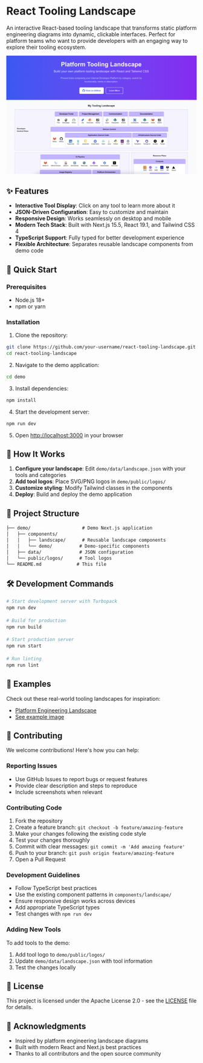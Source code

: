 # React Tooling Landscape

An interactive React-based tooling landscape that transforms static platform engineering diagrams into dynamic, clickable interfaces. Perfect for platform teams who want to provide developers with an engaging way to explore their tooling ecosystem.

![Tooling Landscape](./demo/public/tooling-landscape.png)

## ✨ Features

- **Interactive Tool Display**: Click on any tool to learn more about it
- **JSON-Driven Configuration**: Easy to customize and maintain
- **Responsive Design**: Works seamlessly on desktop and mobile
- **Modern Tech Stack**: Built with Next.js 15.5, React 19.1, and Tailwind CSS 4
- **TypeScript Support**: Fully typed for better development experience
- **Flexible Architecture**: Separates reusable landscape components from demo code

## 🚀 Quick Start

### Prerequisites

- Node.js 18+
- npm or yarn

### Installation

1. Clone the repository:

```bash
git clone https://github.com/your-username/react-tooling-landscape.git
cd react-tooling-landscape
```

2. Navigate to the demo application:

```bash
cd demo
```

3. Install dependencies:

```bash
npm install
```

4. Start the development server:

```bash
npm run dev
```

5. Open [http://localhost:3000](http://localhost:3000) in your browser

## 🎯 How It Works

1. **Configure your landscape**: Edit `demo/data/landscape.json` with your tools and categories
2. **Add tool logos**: Place SVG/PNG logos in `demo/public/logos/`
3. **Customize styling**: Modify Tailwind classes in the components
4. **Deploy**: Build and deploy the demo application

## 📁 Project Structure

```
├── demo/                   # Demo Next.js application
│   ├── components/
│   │   ├── landscape/      # Reusable landscape components
│   │   └── demo/          # Demo-specific components
│   ├── data/              # JSON configuration
│   └── public/logos/      # Tool logos
└── README.md             # This file
```

## 🛠️ Development Commands

```bash
# Start development server with Turbopack
npm run dev

# Build for production
npm run build

# Start production server
npm run start

# Run linting
npm run lint
```

## 📖 Examples

Check out these real-world tooling landscapes for inspiration:

- [Platform Engineering Landscape](https://platformengineering.org/platform-tooling)
- [See example image](./images/tooling-landscape.png)

## 🤝 Contributing

We welcome contributions! Here's how you can help:

### Reporting Issues

- Use GitHub Issues to report bugs or request features
- Provide clear description and steps to reproduce
- Include screenshots when relevant

### Contributing Code

1. Fork the repository
2. Create a feature branch: `git checkout -b feature/amazing-feature`
3. Make your changes following the existing code style
4. Test your changes thoroughly
5. Commit with clear messages: `git commit -m 'Add amazing feature'`
6. Push to your branch: `git push origin feature/amazing-feature`
7. Open a Pull Request

### Development Guidelines

- Follow TypeScript best practices
- Use the existing component patterns in `components/landscape/`
- Ensure responsive design works across devices
- Add appropriate TypeScript types
- Test changes with `npm run dev`

### Adding New Tools

To add tools to the demo:

1. Add tool logo to `demo/public/logos/`
2. Update `demo/data/landscape.json` with tool information
3. Test the changes locally

## 📄 License

This project is licensed under the Apache License 2.0 - see the [LICENSE](LICENSE) file for details.

## 🙏 Acknowledgments

- Inspired by platform engineering landscape diagrams
- Built with modern React and Next.js best practices
- Thanks to all contributors and the open source community
